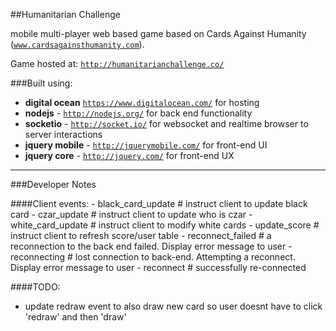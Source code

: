 ##Humanitarian Challenge


mobile multi-player web based game based on Cards Against Humanity (<code>www.cardsagainsthumanity.com</code>).

Game hosted at: <code>http://humanitarianchallenge.co/</code>


###Built using:
  - __digital ocean__ <code>https://www.digitalocean.com/</code> for hosting
  - __nodejs__ - <code>http://nodejs.org/</code> for back end functionality
  - __socketio__ - <code>http://socket.io/</code> for websocket and realtime browser to server interactions
  - __jquery mobile__ - <code>http://jquerymobile.com/</code> for front-end UI
  - __jquery core__ - <code>http://jquery.com/</code> for front-end UX

---

###Developer Notes

####Client events:
    - black_card_update # instruct client to update black card
    - czar_update # instruct client to update who is czar
    - white_card_update # instruct client to modify white cards
    - update_score # instruct client to refresh score/user table
    - reconnect_failed # a reconnection to the back end failed. Display error message to user
    - reconnecting # lost connection to back-end. Attempting a reconnect. Display error message to user
    - reconnect # successfully re-connected

####TODO:
  - update redraw event to also draw new card so user doesnt have to click 'redraw' and then 'draw'
